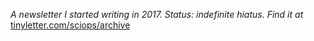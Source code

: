 *A newsletter I started writing in 2017. Status: indefinite hiatus. Find it at* [tinyletter.com/sciops/archive](https://tinyletter.com/sciops/archive)